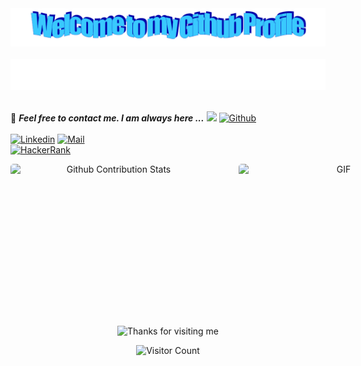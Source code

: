 <!-- "Header" -->
<div align="center">
  <img src="https://github.com/Mina-Karam/Mina-Karam/blob/main/images/welcome.png?raw=true" style="max-width: 100%;" alt="Welcome to my Github Profile" />
  <br />
  <br />
  <img height="50" alt="My Name is Mina Karam and I love Embedded Systems" src="https://github.com/Mina-Karam/Mina-Karam/blob/main/images/personal_note.svg" />
  <br />
  <br />
</div>

📝 ***Feel free to contact me. I am always here ...*** <img src="https://media.giphy.com/media/WUlplcMpOCEmTGBtBW/giphy.gif" width="30">  [![Github](https://img.shields.io/github/followers/Mina-Karam?label=Follow%20Me&style=social)](https://github.com/Mina-Karam)
<br>
<br>
[![Linkedin](https://img.shields.io/badge/LinkedIn-Mina%20Karam-blue?logo=Linkedin&logoColor=blue&labelColor=black)](https://www.linkedin.com/in/mina-karam//)
[![Mail](https://img.shields.io/badge/minakaram.me@gmail.com-blue?logo=Gmail&logoColor=blue&labelColor=black)](mailto:minakaram.me@gmail.com)
<br>
[![HackerRank](https://img.shields.io/badge/HackerRank-Mina_Karam-brightgreen?logo=HackerRank&logoColor=Green&labelColor=black)](https://www.hackerrank.com/Mina_Karam)
</br>

<div align="center">
<p style="display: flex; justify-contect: space-between;">
<img style="border-radius: 5px; margin-bottom: 5px" alt="Github Contribution Stats" width="330px" height="240px" src="https://github-contribution-stats.vercel.app/api/?username=Mina-Karam" />
<img style="border-radius: 5px; margin: 0 0 5px 35px;" alt="GIF" width="320px" height="240px" src="https://miro.medium.com/max/875/1*Urc28sbnORGOW5oyohQ06g.gif" />
</p>

<!-- Footer -->

<div align="center">

<img height="120" alt="Thanks for visiting me" width="100%" src="https://raw.githubusercontent.com/BrunnerLivio/brunnerlivio/master/images/marquee.svg" />
<br />

![Visitor Count](https://profile-counter.glitch.me/Mina-Karam/count.svg)
